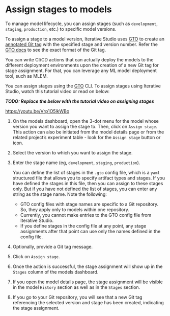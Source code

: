 # Assign stages to models

To manage model lifecycle, you can assign stages (such as `development`,
`staging`, `production`, etc.) to specific model versions.

To assign a stage to a model version, Iterative Studio uses [GTO] to create an
[annotated Git tag][git tag] with the specified stage and version number. Refer
the [GTO docs][gto] to see the exact format of the Git tag.

You can write CI/CD actions that can actually deploy the models to the different
deployment environments upon the creation of a new Git tag for stage assignment.
For that, you can leverage any ML model deployment tool, such as MLEM.

You can assign stages using the [GTO] CLI. To assign stages using Iterative
Studio, watch this tutorial video or read on below:

**_TODO: Replace the below with the tutorial video on assigning stages_**

https://youtu.be/Vrp1O5lkWBo

1. On the models dashboard, open the 3-dot menu for the model whose version you
   want to assign the stage to. Then, click on `Assign stage`. This action can
   also be initiated from the model details page or from the related project’s
   experiment table - look for the `Assign stage` button or icon.

2. Select the version to which you want to assign the stage.
3. Enter the stage name (eg, `development`, `staging`, `production`).

   <admon>

   You can define the list of stages in the `.gto` config file, which is a
   `yaml` structured file that allows you to specify artifact types and stages.
   If you have defined the stages in this file, then you can assign to these
   stages only. But if you have not defined the list of stages, you can enter
   any string as the stage name. Note the following:

   - GTO config files with stage names are specific to a Git repository. So,
     they apply only to models within one repository.
   - Currently, you cannot make entries to the GTO config file from Iterative
     Studio.
   - If you define stages in the config file at any point, any stage assignments
     after that point can use only the names defined in the config file.

   </admon>

4. Optionally, provide a Git tag message.
5. Click on `Assign stage`.
6. Once the action is successful, the stage assignment will show up in the
   `Stages` column of the models dashboard.
7. If you open the model details page, the stage assignment will be visible in
   the model `History` section as well as in the `Stages` section.
8. If you go to your Git repository, you will see that a new Git tag referencing
   the selected version and stage has been created, indicating the stage
   assignment.

[gto]: https://github.com/iterative/gto
[git tag]: https://git-scm.com/docs/git-tag
